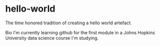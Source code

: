 # hello-world
The time honored tradition of creating a hello world artefact.

Bio
I'm currently learning github for the first module in a Johns Hopkins University data science course I'm studying.
